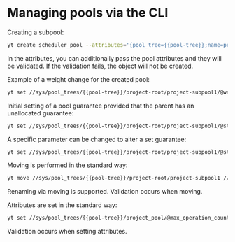 # Managing pools via the CLI

Creating a subpool:

```bash
yt create scheduler_pool --attributes='{pool_tree={{pool-tree}};name=project-subpool1;parent_name=project-root}'
```

In the attributes, you can additionally pass the pool attributes and they will be validated. If the validation fails, the object will not be created.

Example of a weight change for the created pool:

```bash
yt set //sys/pool_trees/{{pool-tree}}/project-root/project-subpool1/@weight 10
```

Initial setting of a pool guarantee provided that the parent has an unallocated guarantee:

```bash
yt set //sys/pool_trees/{{pool-tree}}/project-root/project-subpool1/@strong_guarantee_resources '{cpu=50}'
```

A specific parameter can be changed to alter a set guarantee:

```bash
yt set //sys/pool_trees/{{pool-tree}}/project-root/project-subpool1/@strong_guarantee_resources/cpu 100
```

Moving is performed in the standard way:

```bash
yt move //sys/pool_trees/{{pool-tree}}/project-root/project-subpool1 //sys/pool_trees/{{pool-tree}}/new-project/new-subpool
```
Renaming via moving is supported.
Validation occurs when moving.

Attributes are set in the standard way:

```bash
yt set //sys/pool_trees/{{pool-tree}}/project_pool/@max_operation_count 10
```
Validation occurs when setting attributes.


